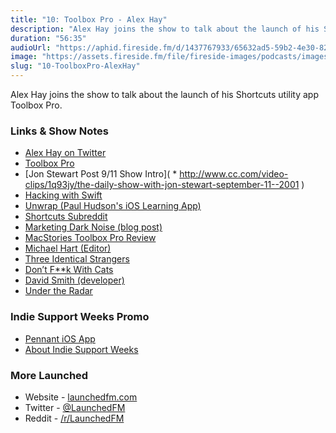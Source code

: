 ```yaml
---
title: "10: Toolbox Pro - Alex Hay"
description: "Alex Hay joins the show to talk about the launch of his Shortcuts utility app Toolbox Pro."
duration: "56:35"
audioUrl: "https://aphid.fireside.fm/d/1437767933/65632ad5-59b2-4e30-82d1-13845dce07dd/d89abbe7-c940-489f-9187-3e31ad010f33.mp3"
image: "https://assets.fireside.fm/file/fireside-images/podcasts/images/6/65632ad5-59b2-4e30-82d1-13845dce07dd/episodes/d/d89abbe7-c940-489f-9187-3e31ad010f33/cover.jpg"
slug: "10-ToolboxPro-AlexHay"
---
```


<p>Alex Hay joins the show to talk about the launch of his Shortcuts utility app Toolbox Pro.</p>

<h3>Links &amp; Show Notes</h3>

<ul>
<li><a href="https://twitter.com/mralexhay" rel="nofollow">Alex Hay on Twitter</a></li>
<li><a href="https://toolboxpro.app" rel="nofollow">Toolbox Pro</a></li>
<li>[Jon Stewart Post 9/11 Show Intro](    * <a href="http://www.cc.com/video-clips/1q93jy/the-daily-show-with-jon-stewart-september-11--2001" rel="nofollow">http://www.cc.com/video-clips/1q93jy/the-daily-show-with-jon-stewart-september-11--2001</a> )</li>
<li><a href="https://www.hackingwithswift.com" rel="nofollow">Hacking with Swift</a></li>
<li><a href="https://apps.apple.com/us/app/unwrap/id1440611372" rel="nofollow">Unwrap (Paul Hudson&#39;s iOS Learning App)</a></li>
<li><a href="https://www.reddit.com/r/shortcuts/" rel="nofollow">Shortcuts Subreddit</a></li>
<li><a href="https://charliemchapman.com/posts/2019/9/27/marketing-dark-noise/" rel="nofollow">Marketing Dark Noise (blog post)</a></li>
<li><a href="https://www.macstories.net/reviews/toolbox-pro-review-a-must-have-companion-utility-for-shortcuts-power-users/" rel="nofollow">MacStories Toolbox Pro Review</a></li>
<li><a href="https://twitter.com/michael_harte?lang=en" rel="nofollow">Michael Hart (Editor)</a></li>
<li><a href="https://www.imdb.com/title/tt7664504/" rel="nofollow">Three Identical Strangers</a></li>
<li><a href="https://www.imdb.com/title/tt11318602/" rel="nofollow">Don’t F**k With Cats</a></li>
<li><a href="https://twitter.com/_davidsmith?lang=en" rel="nofollow">David Smith (developer)</a></li>
<li><a href="https://www.relay.fm/radar" rel="nofollow">Under the Radar</a></li>
</ul>

<h3>Indie Support Weeks Promo</h3>

<ul>
<li><a href="https://www.pennantapp.com" rel="nofollow">Pennant iOS App</a></li>
<li><a href="https://github.com/JohnSundell/IndieSupportWeeks" rel="nofollow">About Indie Support Weeks</a></li>
</ul>

<h3>More Launched</h3>

<ul>
<li>Website - <a href="https://launchedfm.com" rel="nofollow">launchedfm.com</a></li>
<li>Twitter - <a href="https://twitter.com/launchedfm" rel="nofollow">@LaunchedFM</a></li>
<li>Reddit - <a href="https://www.reddit.com/r/LaunchedFM/" rel="nofollow">/r/LaunchedFM</a></li>
</ul>
